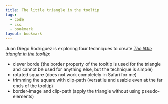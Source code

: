 ```yaml
---
title: The little triangle in the tooltip
tags:
  - code
  - css
  - bookmark
layout: bookmark
---
```

Juan Diego Rodríguez is exploring four techniques to create [<cite>The little triangle in the tooltip</cite>](https://css-tricks.com/the-little-triangle-in-the-tooltip/):

- clever borde (the border property of the tooltip is used for the triangle and cannot be used for anything else, but the technique is simple)
- rotated square (does not work completely in Safari for me)
- trimming the square with clip-path (versatile and usable even at the far ends of the tooltip)
- border-image and clip-path (apply the triangle without using pseudo-elements)